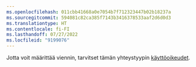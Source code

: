 ```yaml
---
ms.openlocfilehash: 011cbb41668a0e7054b7f712323447b02b18237a
ms.sourcegitcommit: 594081c82ca385f7143b3416378533aaf2d6d0d3
ms.translationtype: HT
ms.contentlocale: fi-FI
ms.lasthandoff: 07/27/2022
ms.locfileid: "9199076"
---
```

Jotta voit määrittää viennin, tarvitset tämän yhteystyypin [käyttöoikeudet](../export-destinations.md#set-up-a-new-export).
